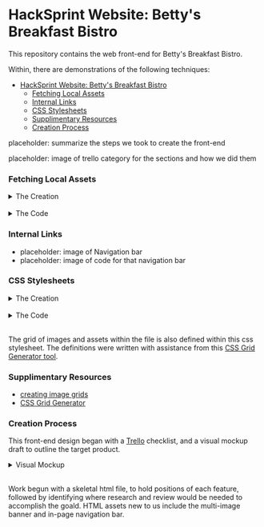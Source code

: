 # HackSprint Website: Betty's Breakfast Bistro

This repository contains the web front-end for Betty's Breakfast Bistro.

Within, there are demonstrations of the following techniques:

- [HackSprint Website: Betty's Breakfast Bistro](#hacksprint-website-bettys-breakfast-bistro)
    - [Fetching Local Assets](#fetching-local-assets)
    - [Internal Links](#internal-links)
    - [CSS Stylesheets](#css-stylesheets)
    - [Supplimentary Resources](#supplimentary-resources)
    - [Creation Process](#creation-process)


placeholder: summarize the steps we took to create the front-end

placeholder: image of trello category for the sections and how we did them


### Fetching Local Assets
<p align="left">
    <details>
        <summary>The Creation</summary>
        <img src="Assets/Images/README_images/fetch_local_asset_asset.PNG" width="600\"/><br>
    </details>
<br>
    <details>
        <summary>The Code</summary>
        <img src="Assets/Images/README_images/fetch_local_asset_fetch.PNG" width="600\"/><br>
    </details>
</p>

### Internal Links
* placeholder: image of Navigation bar
* placeholder: image of code for that navigation bar

### CSS Stylesheets

<p align="left">
    <details>
        <summary>The Creation</summary>
        The text is intentionally and specifically styled:<br>
        <img src="Assets/Images/README_images/css_formatting_product.PNG" width="600\"/><br>
    </details>
<br>
    <details>
        <summary>The Code</summary>
        The style is defined within a css file:<br>
        <img src="Assets/Images/README_images/css_formatting_css.PNG" width="600\"/><br>
        The css file is linked as the stylesheet for the html document:<br>
        <img src="Assets/Images/README_images/css_formatting_html_link.PNG" width="600\"/><br>
    </details>
    <br>
    <p>The grid of images and assets within the file is also defined within this css stylesheet. The definitions were written with assistance from this <a href="https://cssgrid-generator.netlify.app">CSS Grid Generator tool</a>.</p>
</p>


### Supplimentary Resources

* [creating image grids](https://www.w3schools.com/howto/howto_js_image_grid.asp)
* [CSS Grid Generator](https://cssgrid-generator.netlify.app)


### Creation Process

This front-end design began with a [Trello](https://trello.com) checklist, and a visual mockup draft to outline the target product.

<p align="left">
    <details>
        <summary>Visual Mockup</summary>
        <img src="Assets/Images/README_images/Websitedraft.png" width="600\"/><br>
    </details>
    <br>
</p>

Work begun with a skeletal html file, to hold positions of each feature, followed by identifying where research and review would be needed to accomplish the goald. HTML assets new to us include the multi-image banner and in-page navigation bar.
